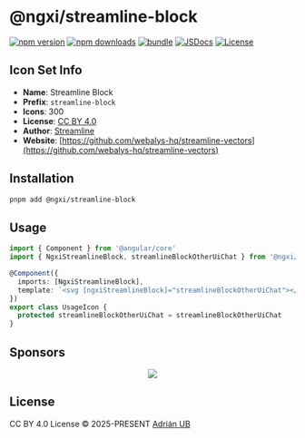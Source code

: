 # @ngxi/streamline-block

[![npm version][npm-version-src]][npm-version-href]
[![npm downloads][npm-downloads-src]][npm-downloads-href]
[![bundle][bundle-src]][bundle-href]
[![JSDocs][jsdocs-src]][jsdocs-href]
[![License][license-src]][license-href]

## Icon Set Info

- **Name**: Streamline Block
- **Prefix**: `streamline-block`
- **Icons**: 300
- **License**: [CC BY 4.0](https://creativecommons.org/licenses/by/4.0/)
- **Author**: [Streamline](https://github.com/webalys-hq/streamline-vectors)
- **Website**: [https://github.com/webalys-hq/streamline-vectors](https://github.com/webalys-hq/streamline-vectors)

## Installation

```sh
pnpm add @ngxi/streamline-block
```

## Usage

```ts
import { Component } from '@angular/core'
import { NgxiStreamlineBlock, streamlineBlockOtherUiChat } from '@ngxi/streamline-block'

@Component({
  imports: [NgxiStreamlineBlock],
  template: `<svg [ngxiStreamlineBlock]="streamlineBlockOtherUiChat"></svg>`
})
export class UsageIcon {
  protected streamlineBlockOtherUiChat = streamlineBlockOtherUiChat
}
```

## Sponsors

<p align="center">
  <a href="https://cdn.jsdelivr.net/gh/adrian-ub/static/sponsors.svg">
    <img src='https://cdn.jsdelivr.net/gh/adrian-ub/static/sponsors.svg'/>
  </a>
</p>

## License

CC BY 4.0 License © 2025-PRESENT [Adrián UB](https://github.com/adrian-ub)

<!-- Badges -->

[npm-version-src]: https://img.shields.io/npm/v/@ngxi/streamline-block?style=flat&colorA=080f12&colorB=1fa669
[npm-version-href]: https://npmjs.com/package/@ngxi/streamline-block
[npm-downloads-src]: https://img.shields.io/npm/dm/@ngxi/streamline-block?style=flat&colorA=080f12&colorB=1fa669
[npm-downloads-href]: https://npmjs.com/package/@ngxi/streamline-block
[bundle-src]: https://img.shields.io/bundlephobia/minzip/@ngxi/streamline-block?style=flat&colorA=080f12&colorB=1fa669&label=minzip
[bundle-href]: https://bundlephobia.com/result?p=@ngxi/streamline-block
[license-src]: https://img.shields.io/npm/l/@ngxi/streamline-block?style=flat&colorA=080f12&colorB=1fa669
[license-href]: https://github.com/adrian-ub/ngxi/blob/main/LICENSE
[jsdocs-src]: https://img.shields.io/badge/jsdocs-reference-080f12?style=flat&colorA=080f12&colorB=1fa669
[jsdocs-href]: https://www.jsdocs.io/package/@ngxi/streamline-block
